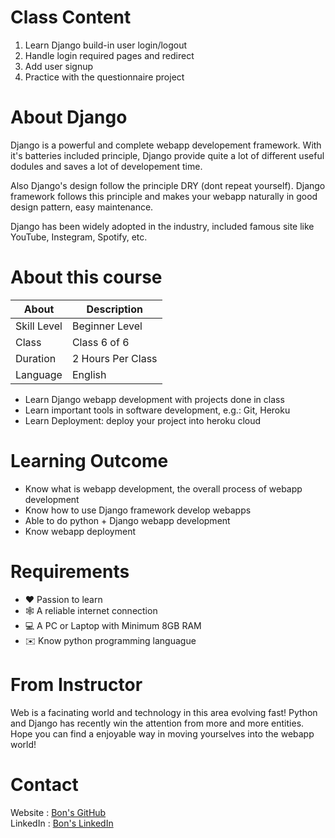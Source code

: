 # Class Content

1. Learn Django build-in user login/logout
2. Handle login required pages and redirect
3. Add user signup
4. Practice with the questionnaire project

# About Django

Django is a powerful and complete webapp developement framework. With it's batteries included principle, Django provide quite a lot of different useful dodules and saves a lot of developement time.

Also Django's design follow the principle DRY (dont repeat yourself). Django framework follows this principle and makes your webapp naturally in good design pattern, easy maintenance.

Django has been widely adopted in the industry, included famous site like YouTube, Instegram, Spotify, etc.

# About this course

| About	     | Description      |
|------------|------------------|
|Skill Level | Beginner Level   |
|Class       | Class 6 of 6     |
|Duration	 | 2 Hours Per Class|
|Language	 | English          |

- Learn Django webapp development with projects done in class
- Learn important tools in software development, e.g.: Git, Heroku
- Learn Deployment: deploy your project into heroku cloud

# Learning Outcome

- Know what is webapp development, the overall process of webapp development
- Know how to use Django framework develop webapps
- Able to do python + Django webapp development
- Know webapp deployment

# Requirements

- ❤️ Passion to learn
- 🕸️ A reliable internet connection
- 💻 A PC or Laptop with Minimum 8GB RAM
- ✉️ Know python programming languague

# From Instructor

Web is a facinating world and technology in this area evolving fast! Python and Django has recently win the attention from more and more entities. Hope you can find a enjoyable way in moving yourselves into the webapp world!

# Contact

Website : [Bon's GitHub](https://github.com/bon-netizen/)  
LinkedIn : [Bon's LinkedIn](https://www.linkedin.com/in/bon-netizen/)  